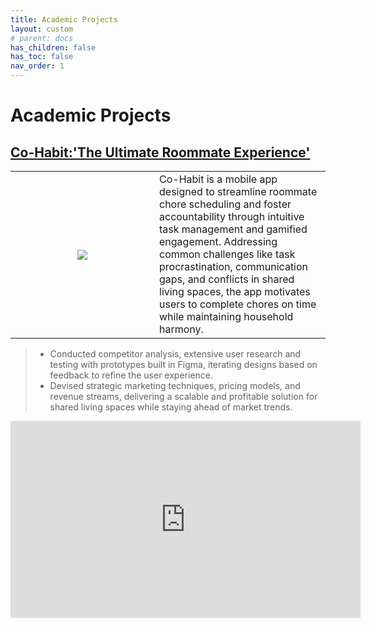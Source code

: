 ```yaml
---
title: Academic Projects
layout: custom
# parent: docs
has_children: false
has_toc: false
nav_order: 1
---
```


# Academic Projects

## [Co-Habit:'The Ultimate Roommate Experience'](https://drive.google.com/file/d/1-d7CfVrfB5psdlgZjl1AAhVmwiJs4S7r/view?usp=drive_link)

<table style="width: 100%; border-collapse: collapse; table-layout: fixed">
    <tr>
        <td style="width: 200px; height: auto; padding: 15px; text-align: center; vertical-align: middle;"> 
        <img src = "/engineered_by_ananya/assets/images/Cohabit_Logo.png"> 
        </td> 
        <td> Co-Habit is a mobile app designed to streamline roommate chore scheduling and foster accountability through intuitive task management and gamified engagement. Addressing common challenges like task procrastination, communication gaps, and conflicts in shared living spaces, the app motivates users to complete chores on time while maintaining household harmony. 
        </td>
    </tr>
</table>

> - Conducted competitor analysis, extensive user research and testing with prototypes built in Figma, iterating designs based on feedback to refine the user experience.
> - Devised strategic marketing techniques, pricing models, and revenue streams, delivering a scalable and profitable solution for shared living spaces while staying ahead of market trends.

<iframe width="560" height="315" 
    src="https://www.youtube.com/embed/q2lr7DX39yo?si=J1TPYLd8x5h6zAaq" 
    title="YouTube video player" 
    frameborder="0" 
    allow="accelerometer; autoplay; clipboard-write; encrypted-media; gyroscope; picture-in-picture; web-share" referrerpolicy="strict-origin-when-cross-origin" 
    allowfullscreen>
</iframe>


<!-- - Add Co-habit here
- Add OTT Recommendation Working Video?
- Find Acro-kart and add?
- Tableau project?
- Enterprise project? -->
